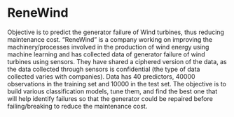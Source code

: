 # ReneWind
Objective is to predict the generator failure of Wind turbines, thus reducing maintenance cost.
“ReneWind” is a company working on improving the machinery/processes involved in the production of wind energy using machine learning and has collected data of generator failure of wind turbines using sensors. 
They have shared a ciphered version of the data, as the data collected through sensors is confidential (the type of data collected varies with companies). Data has 40 predictors, 40000 observations in the training set and 10000 in the test set.
The objective is to build various classification models, tune them, and find the best one that will help identify failures so that the generator could be repaired before failing/breaking to reduce the maintenance cost.
